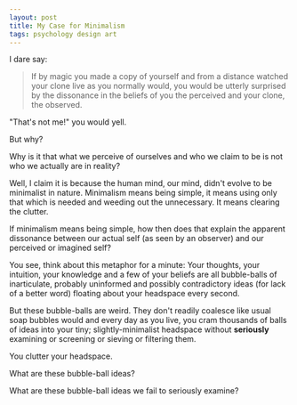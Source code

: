 ```yaml
---
layout: post
title: My Case for Minimalism
tags: psychology design art
---
```


I dare say:
> If by magic you made a copy of yourself and from a distance watched your clone live as you normally would, you would be utterly surprised by the dissonance in the beliefs of you the perceived and your clone, the observed.

"That's not me!" you would yell.

But why?

Why is it that what we perceive of ourselves and who we claim to be is not who we actually are 
in reality?

Well, I claim it is because the human mind, our mind, didn't evolve to be minimalist in nature.
Minimalism means being simple, it means using only that which is needed and weeding out the unnecessary. It means clearing the clutter.

If minimalism means being simple, how then does that explain the apparent dissonance between our actual self (as seen by an observer) and our perceived or imagined self?

You see, think about this metaphor for a minute: Your thoughts, your intuition, your knowledge and a few of your beliefs are all bubble-balls of inarticulate, probably uninformed and possibly contradictory ideas (for lack of a better word) floating about your headspace every second.

But these bubble-balls are weird. They don't readily coalesce like usual soap bubbles would and every day as you live, you cram thousands of balls of ideas into your tiny; slightly-minimalist headspace without **seriously** examining or screening or sieving or filtering them.

You clutter your headspace.

What are these bubble-ball ideas?

What are these bubble-ball ideas we fail to seriously examine?
